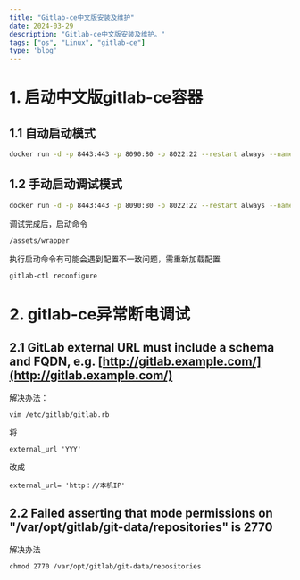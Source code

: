 ```yaml
---
title: "Gitlab-ce中文版安装及维护"
date: 2024-03-29
description: "Gitlab-ce中文版安装及维护。"
tags: ["os", "Linux", "gitlab-ce"]
type: 'blog'
---
```


# 1. 启动中文版gitlab-ce容器
## 1.1 自动启动模式
```bash
docker run -d -p 8443:443 -p 8090:80 -p 8022:22 --restart always --name gitlab11 -v /usr/local/gitlab11/etc:/etc/gitlab -v /usr/local/gitlab11/log:/var/log/gitlab -v /usr/local/gitlab11/data:/var/opt/gitlab --privileged=true twang2218/gitlab-ce-zh:11.1
```

## 1.2 手动启动调试模式
```bash
docker run -d -p 8443:443 -p 8090:80 -p 8022:22 --restart always --name gitlab11 -v /usr/local/gitlab11/etc:/etc/gitlab -v /usr/local/gitlab11/log:/var/log/gitlab -v /usr/local/gitlab11/data:/var/opt/gitlab --privileged=true twang2218/gitlab-ce-zh:11.1 /bin/bash -c "while true;do sleep 100; done"
```
调试完成后，启动命令
```bash
/assets/wrapper
```
执行启动命令有可能会遇到配置不一致问题，需重新加载配置
```bash
gitlab-ctl reconfigure
```

# 2. gitlab-ce异常断电调试
## 2.1 GitLab external URL must include a schema and FQDN, e.g. [http://gitlab.example.com/](http://gitlab.example.com/)
解决办法：
```
vim /etc/gitlab/gitlab.rb
```
将
```
external_url 'YYY'
```
改成
```
external_url= 'http：//本机IP'
```
## 2.2 Failed asserting that mode permissions on "/var/opt/gitlab/git-data/repositories" is 2770
解决办法
```
chmod 2770 /var/opt/gitlab/git-data/repositories
```
